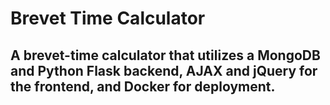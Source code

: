 # Brevet Time Calculator

## A brevet-time calculator that utilizes a MongoDB and Python Flask backend, AJAX and jQuery for the frontend, and Docker for deployment.
